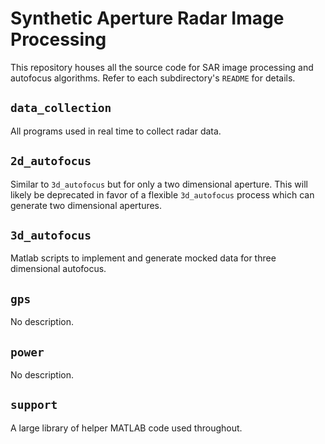 # Synthetic Aperture Radar Image Processing

This repository houses all the source code for SAR image processing and
autofocus algorithms. Refer to each subdirectory's `README` for details.

## `data_collection`

All programs used in real time to collect radar data.

## `2d_autofocus`

Similar to `3d_autofocus` but for only a two dimensional aperture. This will
likely be deprecated in favor of a flexible `3d_autofocus` process which can
generate two dimensional apertures.

## `3d_autofocus`

Matlab scripts to implement and generate mocked data for three dimensional
autofocus.

## `gps`

No description.

## `power`


No description.

## `support`

A large library of helper MATLAB code used throughout.
